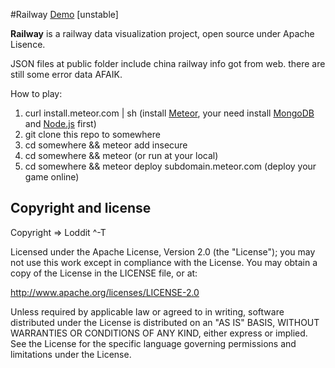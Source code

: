 #Railway
[Demo](http://railway.meteor.com) [unstable]

**Railway** is a railway data visualization project, open source under Apache Lisence.

JSON files at public folder include china railway info got from web. there are still some error data AFAIK.

How to play:
  1. curl install.meteor.com | sh (install [Meteor](http://www.meteor.com), your need install [MongoDB](http://mongodb.org) and [Node.js](http://nodejs.org/) first)
  2. git clone this repo to somewhere
  3. cd somewhere && meteor add insecure
  4. cd somewhere && meteor (or run at your local)
  5. cd somewhere && meteor deploy subdomain.meteor.com (deploy your game online)

## Copyright and license

Copyright => Loddit ^-T

Licensed under the Apache License, Version 2.0 (the "License");
you may not use this work except in compliance with the License.
You may obtain a copy of the License in the LICENSE file, or at:

   http://www.apache.org/licenses/LICENSE-2.0

Unless required by applicable law or agreed to in writing, software
distributed under the License is distributed on an "AS IS" BASIS,
WITHOUT WARRANTIES OR CONDITIONS OF ANY KIND, either express or implied.
See the License for the specific language governing permissions and
limitations under the License.
